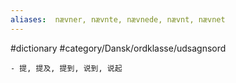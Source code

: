 ```yaml
---
aliases:  nævner, nævnte, nævnede, nævnt, nævnet
---
```

#dictionary 
#category/Dansk/ordklasse/udsagnsord 

	- 提, 提及, 提到, 说到, 说起


